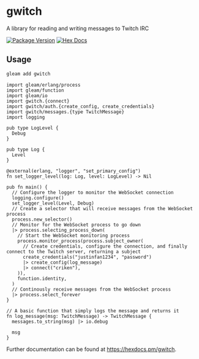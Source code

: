 # gwitch

A library for reading and writing messages to Twitch IRC

[![Package Version](https://img.shields.io/hexpm/v/gwitch)](https://hex.pm/packages/gwitch)
[![Hex Docs](https://img.shields.io/badge/hex-docs-ffaff3)](https://hexdocs.pm/gwitch/)

## Usage
```sh
gleam add gwitch
```
```gleam
import gleam/erlang/process
import gleam/function
import gleam/io
import gwitch.{connect}
import gwitch/auth.{create_config, create_credentials}
import gwitch/messages.{type TwitchMessage}
import logging

pub type LogLevel {
  Debug
}

pub type Log {
  Level
}

@external(erlang, "logger", "set_primary_config")
fn set_logger_level(log: Log, level: LogLevel) -> Nil

pub fn main() {
  // Configure the logger to monitor the WebSocket connection
  logging.configure()
  set_logger_level(Level, Debug)
  // Create a selector that will receive messages from the WebSocket process
  process.new_selector()
  // Monitor for the WebSocket process to go down
  |> process.selecting_process_down(
    // Start the WebSocket monitoring process
    process.monitor_process(process.subject_owner(
      // Create credentials, configure the connection, and finally connect to the Twitch server, returning a subject
      create_credentials("justinfan1234", "password")
      |> create_config(log_message)
      |> connect("criken"),
    )),
    function.identity,
  )
  // Continously receive messages from the WebSocket process
  |> process.select_forever
}

// A basic function that simply logs the message and returns it
fn log_message(msg: TwitchMessage) -> TwitchMessage {
  messages.to_string(msg) |> io.debug

  msg
}
```

Further documentation can be found at <https://hexdocs.pm/gwitch>.

